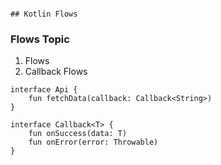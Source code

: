                                                                                                                                  ## Kotlin Flows

### Flows Topic

1) Flows
2) Callback Flows

```
interface Api {
    fun fetchData(callback: Callback<String>)
}
  
interface Callback<T> {
    fun onSuccess(data: T)
    fun onError(error: Throwable)
}
```

